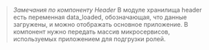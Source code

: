 > *Замечания по компоненту Header*
> В модуле хранилища header есть переменная data_loaded, обозначающая, что данные загружены, и можно отображать основное приложение. В компонент нужно передать массив микросервисов, используемых приложением для подгрузки ролей. 